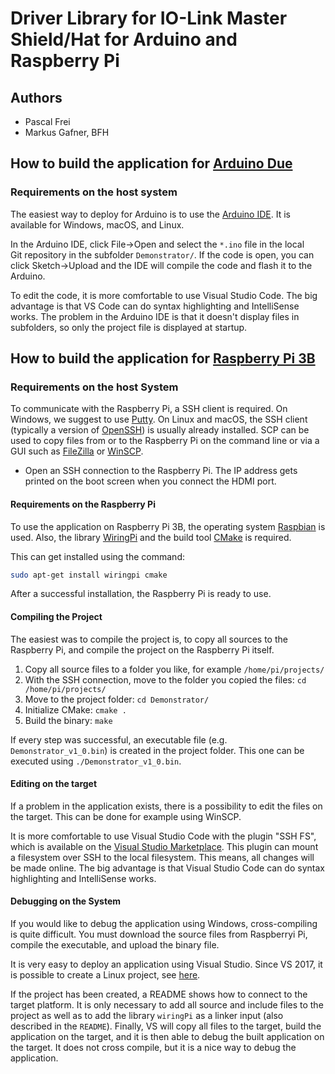 # Driver Library for IO-Link Master Shield/Hat for Arduino and Raspberry&nbsp;Pi


## Authors

- Pascal Frei
- Markus Gafner, BFH


## How to build the application for [Arduino Due](https://store.arduino.cc/arduino-due)

### Requirements on the host system

The easiest way to deploy for Arduino is to use the [Arduino&nbsp;IDE]( https://www.arduino.cc/en/Main/Software). It is available for Windows, macOS, and Linux.

In the Arduino IDE, click File->Open and select the `*.ino` file in the local Git repository in the subfolder `Demonstrator/`. If the code is open, you can click Sketch->Upload and the IDE will compile the code and flash it to the Arduino.

To edit the code, it is more comfortable to use Visual&nbsp;Studio&nbsp;Code. The big advantage is that VS&nbsp;Code can do syntax highlighting and IntelliSense works. The problem in the Arduino&nbsp;IDE is that it doesn't display files in subfolders, so only the project file is displayed at startup.


## How to build the application for [Raspberry Pi 3B](https://www.raspberrypi.org/products/raspberry-pi-3-model-b/)


### Requirements on the host System

To communicate with the Raspberry&nbsp;Pi, a SSH&nbsp;client is required. On Windows, we suggest to use [Putty](https://putty.org/). On Linux and macOS, the SSH&nbsp;client (typically a version of [OpenSSH](https://www.openssh.com/)) is usually already installed.
SCP can be used to copy files from or to the Raspberry Pi on the command line or via a GUI such as [FileZilla](https://filezilla-project.org/) or [WinSCP](https://winscp.net/eng/index.php).

- Open an SSH&nbsp;connection to the Raspberry&nbsp;Pi. The IP&nbsp;address gets printed on the boot screen when you connect the HDMI&nbsp;port.


#### Requirements on the Raspberry&nbsp;Pi

To use the application on Raspberry&nbsp;Pi&nbsp;3B, the operating system [Raspbian](http://raspbian.org) is used. Also, the library [WiringPi](http://wiringpi.com) and the build tool [CMake](https://cmake.org) is required.

This can get installed using the command:
```bash
sudo apt-get install wiringpi cmake
```

After a successful installation, the Raspberry&nbsp;Pi is ready to use.


#### Compiling the Project

The easiest was to compile the project is, to copy all sources to the Raspberry&nbsp;Pi, and compile the project on the Raspberry&nbsp;Pi itself.

1. Copy all source files to a folder you like, for example `/home/pi/projects/`
2. With the SSH&nbsp;connection, move to the folder you copied the files: `cd /home/pi/projects/`
3. Move to the project folder: `cd Demonstrator/`
4. Initialize CMake: `cmake .`
5. Build the binary: `make`

If every step was successful, an executable file (e.g. `Demonstrator_v1_0.bin`) is created in the project folder. This one can be executed using `./Demonstrator_v1_0.bin`.


#### Editing on the target

If a problem in the application exists, there is a possibility to edit the files on the target. This can be done for example using WinSCP.

It is more comfortable to use Visual Studio Code with the plugin "SSH FS", which is available on the [Visual Studio Marketplace](https://marketplace.visualstudio.com/items?itemName=Kelvin.vscode-sshfs). This plugin can mount a filesystem over SSH to the local filesystem. This means, all changes will be made online. The big advantage is that Visual Studio Code can do syntax highlighting and IntelliSense works.


#### Debugging on the System

If you would like to debug the application using Windows, cross-compiling is quite difficult. You must download the source files from Raspberryi&nbsp;Pi, compile the executable, and upload the binary file.

It is very easy to deploy an application using Visual&nbsp;Studio. Since VS&nbsp;2017, it is possible to create a Linux project, see [here](https://docs.microsoft.com/en-us/cpp/linux/create-a-new-linux-project?view=vs-2019).

If the project has been created, a README shows how to connect to the target platform. It is only necessary to add all source and include files to the project as well as to add the library `wiringPi` as a linker input (also described in the `README`). Finally, VS will copy all files to the target, build the application on the target, and it is then able to debug the built application on the target. It does not cross compile, but it is a nice way to debug the application.

